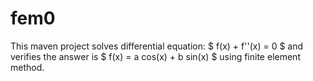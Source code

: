 # fem0

This maven project solves differential equation: $ f(x) + f''(x) = 0 $ and verifies the answer is $ f(x) = a cos(x) + b sin(x) $ using finite element method.
